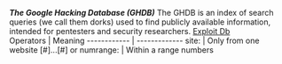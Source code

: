 ***The Google Hacking Database (GHDB)*** The GHDB is an index of search queries (we call them dorks) used to find publicly available information, intended for pentesters and security researchers. [Exploit Db](https://www.exploit-db.com/google-hacking-database)  
Operators | Meaning
------------ | -------------
site: | Only from one website
[#]...[#] or numrange: | Within a range numbers
